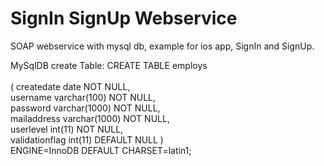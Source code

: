 
# SignIn SignUp Webservice
SOAP webservice with mysql db, example for ios app, SignIn and SignUp.


MySqlDB create Table:
CREATE TABLE employs <br><br>
( createdate date NOT NULL, <br>
  username varchar(100) NOT NULL, <br>
  password varchar(1000) NOT NULL, <br>
  mailaddress varchar(1000) NOT NULL, <br>
  userlevel int(11) NOT NULL, <br>
  validationflag int(11) DEFAULT NULL ) <br>
ENGINE=InnoDB DEFAULT CHARSET=latin1;
